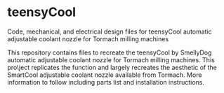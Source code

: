 # teensyCool
Code, mechanical, and electrical design files for teensyCool automatic adjustable coolant nozzle for Tormach milling machines

This repository contains files to recreate the teensyCool by SmellyDog automatic adjustable coolant nozzle for Tormach milling machines. This pro\ject replicates the function and largely recreates the aesthetic of the SmartCool adjustable coolant nozzle available from Tormach. More information to follow including parts list and installation instructions.
